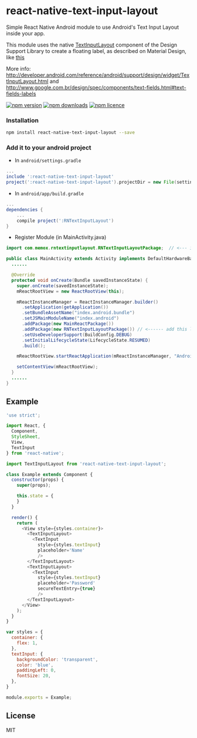 # react-native-text-input-layout
Simple React Native Android module to use Android's Text Input Layout inside your app.

This module uses the native [TextInputLayout](http://developer.android.com/reference/android/support/design/widget/TextInputLayout.html)  component of the Design Support Library to create a floating label, as described on Material Design, like [this](http://www.google.com.br/design/spec/components/text-fields.html#text-fields-labels)

More info: http://developer.android.com/reference/android/support/design/widget/TextInputLayout.html and http://www.google.com.br/design/spec/components/text-fields.html#text-fields-labels

[![npm version](http://img.shields.io/npm/v/react-native-text-input-layout.svg?style=flat-square)](https://npmjs.org/package/react-native-text-input-layout "View this project on npm")
[![npm downloads](http://img.shields.io/npm/dm/react-native-text-input-layout.svg?style=flat-square)](https://npmjs.org/package/react-native-text-input-layout "View this project on npm")
[![npm licence](http://img.shields.io/npm/l/react-native-text-input-layout.svg?style=flat-square)](https://npmjs.org/package/react-native-text-input-layout "View this project on npm")

### Installation

```bash
npm install react-native-text-input-layout --save
```

### Add it to your android project

* In `android/settings.gradle`

```gradle
...
include ':react-native-text-input-layout'
project(':react-native-text-input-layout').projectDir = new File(settingsDir, '../node_modules/react-native-text-input-layout')
```

* In `android/app/build.gradle`

```gradle
...
dependencies {
    ...
    compile project(':RNTextInputLayout')
}
```

* Register Module (in MainActivity.java)

```java
import com.memox.rntextinputlayout.RNTextInputLayoutPackage;  // <--- import

public class MainActivity extends Activity implements DefaultHardwareBackBtnHandler {
  ......

  @Override
  protected void onCreate(Bundle savedInstanceState) {
    super.onCreate(savedInstanceState);
    mReactRootView = new ReactRootView(this);

    mReactInstanceManager = ReactInstanceManager.builder()
      .setApplication(getApplication())
      .setBundleAssetName("index.android.bundle")
      .setJSMainModuleName("index.android")
      .addPackage(new MainReactPackage())
      .addPackage(new RNTextInputLayoutPackage()) // <------ add this line to yout MainActivity class
      .setUseDeveloperSupport(BuildConfig.DEBUG)
      .setInitialLifecycleState(LifecycleState.RESUMED)
      .build();

    mReactRootView.startReactApplication(mReactInstanceManager, "AndroidRNSample", null);

    setContentView(mReactRootView);
  }
  ......
}
```

## Example
```javascript
'use strict';

import React, {
  Component,
  StyleSheet,
  View,
  TextInput
} from 'react-native';

import TextInputLayout from 'react-native-text-input-layout';

class Example extends Component {
  constructor(props) {
    super(props);

    this.state = {
    }
  }

  render() {
    return (
      <View style={styles.container}>
        <TextInputLayout>
          <TextInput
            style={styles.textInput}
            placeholder='Name'
            />
        </TextInputLayout>
        <TextInputLayout>
          <TextInput
            style={styles.textInput}
            placeholder='Password'
            secureTextEntry={true}
            />
        </TextInputLayout>
      </View>
    );
  }
}

var styles = {
  container: {
    flex: 1,
  },
  textInput: {
    backgroundColor: 'transparent',
    color: 'blue',
    paddingLeft: 0,
    fontSize: 20,
  },
}

module.exports = Example;
```

## License
MIT
